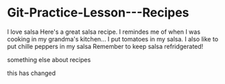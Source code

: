 # Git-Practice-Lesson---Recipes

I love salsa
Here's a great salsa recipe. I remindes me of when I was cooking in my grandma's kitchen...
I put tomatoes in my salsa.
I also like to put chille peppers in my salsa
Remember to keep salsa refridgerated!

something else about recipes

this has changed
